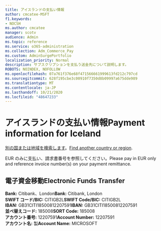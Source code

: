 ```yaml
---
title: アイスランドの支払い情報
author: cmcatee-MSFT
f1.keywords:
- NOCSH
ms.author: cmcatee
manager: scotv
audience: Admin
ms.topic: reference
ms.service: o365-administration
ms.collection: Adm_Commerce_Pay
ms.custom: AdminSurgePortfolio
localization_priority: Normal
description: サブスクリプションを支払う送金先について説明します。
ROBOTS: NOINDEX, NOFOLLOW
ms.openlocfilehash: 07a761f376e68f471566661999613fd212c797cd
ms.sourcegitcommit: 628f195cbe3c00910f7350d8b09997a675dde989
ms.translationtype: MT
ms.contentlocale: ja-JP
ms.lasthandoff: 10/21/2020
ms.locfileid: "48647233"
---
```

# <a name="payment-information-for-iceland"></a><span data-ttu-id="e33c0-103">アイスランドの支払い情報</span><span class="sxs-lookup"><span data-stu-id="e33c0-103">Payment information for Iceland</span></span>

<span data-ttu-id="e33c0-104">[別の国または地域を検索します](../billing-and-payments/pay-for-your-subscription.md)。</span><span class="sxs-lookup"><span data-stu-id="e33c0-104">[Find another country or region](../billing-and-payments/pay-for-your-subscription.md).</span></span>

<span data-ttu-id="e33c0-105">EUR のみに支払い、請求書番号を参照してください。</span><span class="sxs-lookup"><span data-stu-id="e33c0-105">Please pay in EUR only and reference invoice number(s) on your payment remittance.</span></span>

## <a name="electronic-funds-transfer"></a><span data-ttu-id="e33c0-106">電子資金移動</span><span class="sxs-lookup"><span data-stu-id="e33c0-106">Electronic Funds Transfer</span></span>

<span data-ttu-id="e33c0-107">**Bank:** Citibank、London</span><span class="sxs-lookup"><span data-stu-id="e33c0-107">**Bank:** Citibank, London</span></span>  
<span data-ttu-id="e33c0-108">**SWIFT コード/BIC:** CITIGB2L</span><span class="sxs-lookup"><span data-stu-id="e33c0-108">**SWIFT Code/BIC:** CITIGB2L</span></span>  
<span data-ttu-id="e33c0-109">**IBAN:** GB31CITI18500812207591</span><span class="sxs-lookup"><span data-stu-id="e33c0-109">**IBAN:** GB31CITI18500812207591</span></span>  
<span data-ttu-id="e33c0-110">**並べ替えコード:** 185008</span><span class="sxs-lookup"><span data-stu-id="e33c0-110">**SORT Code:** 185008</span></span>  
<span data-ttu-id="e33c0-111">**アカウント番号:** 12207591</span><span class="sxs-lookup"><span data-stu-id="e33c0-111">**Account Number:** 12207591</span></span>  
<span data-ttu-id="e33c0-112">**アカウント名:** 製</span><span class="sxs-lookup"><span data-stu-id="e33c0-112">**Account Name:** MICROSOFT</span></span>